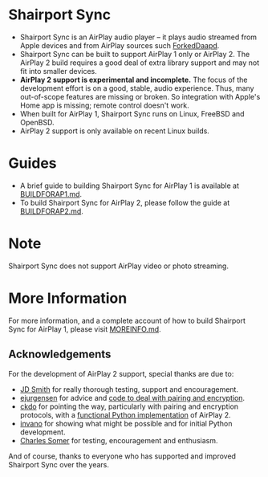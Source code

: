 
Shairport Sync
=============
* Shairport Sync is an AirPlay audio player – it plays audio streamed from Apple devices and from AirPlay sources such [ForkedDaapd](http://ejurgensen.github.io/forked-daapd/).
* Shairport Sync can be built to support AirPlay 1 only or AirPlay 2. The AirPlay 2 build requires a good deal of extra library support and may not fit into smaller devices.
* **AirPlay 2 support is experimental and incomplete.** The focus of the development effort is on a good, stable, audio experience. Thus, many out-of-scope features are missing or broken. So integration with Apple's Home app is missing; remote control doesn't work.
* When built for AirPlay 1, Shairport Sync runs on Linux, FreeBSD and OpenBSD.
* AirPlay 2 support is only available on recent Linux builds.

Guides
===
* A brief guide to building Shairport Sync for AirPlay 1 is available at [BUILDFORAP1.md](https://github.com/aillwee/shairport-sync/blob/development/BUILDFORAP1.md).
* To build Shairport Sync for AirPlay 2, please follow the guide at [BUILDFORAP2.md](https://github.com/aillwee/shairport-sync/blob/development/BUILDFORAP2.md).

Note
===
Shairport Sync does not support AirPlay video or photo streaming.

More Information
===
For more information, and a complete account of how to build Shairport Sync for AirPlay 1, please visit [MOREINFO.md](https://github.com/aillwee/shairport-sync/blob/development/MOREINFO.md).

Acknowledgements
---
For the development of AirPlay 2 support, special thanks are due to:
* [JD Smith](https://github.com/jdtsmith) for really thorough testing, support and encouragement.
* [ejurgensen](https://github.com/ejurgensen) for advice and [code to deal with pairing and encryption](https://github.com/ejurgensen/pair_ap).
* [ckdo](https://github.com/ckdo) for pointing the way, particularly with pairing and encryption protocols, with a [functional Python implementation](https://github.com/ckdo/airplay2-receiver) of AirPlay 2.
* [invano](https://github.com/invano) for showing what might be possible and for initial Python development.
* [Charles Somer](https://github.com/charlesomer) for testing, encouragement and enthusiasm.

And of course, thanks to everyone who has supported and improved Shairport Sync over the years.
